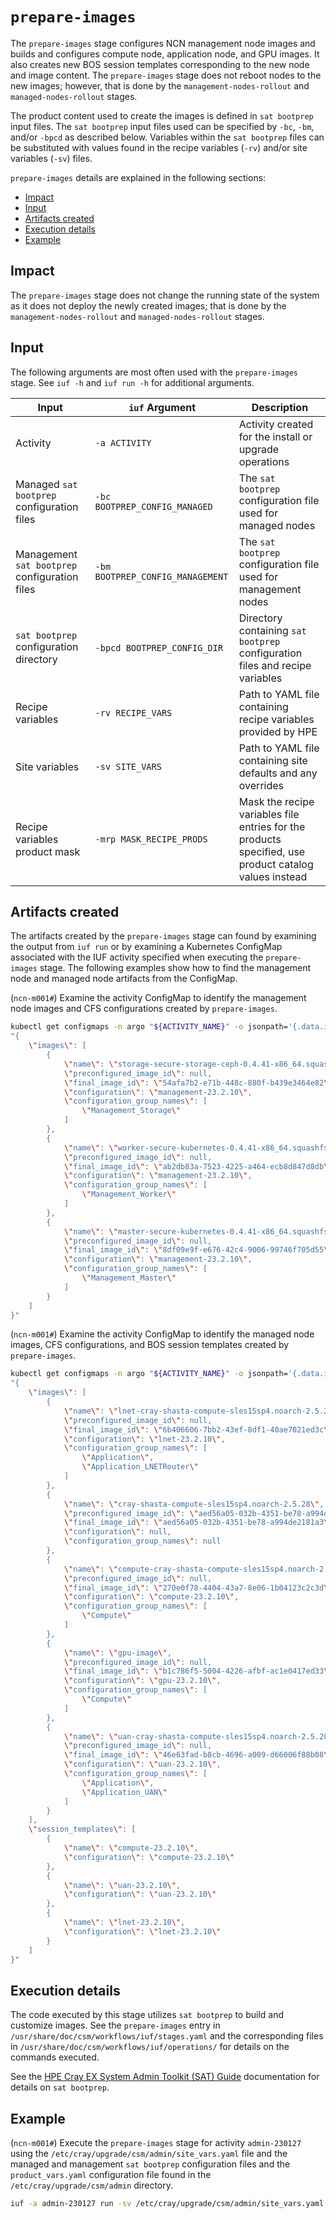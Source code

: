# `prepare-images`

The `prepare-images` stage configures NCN management node images and builds and configures compute node, application node, and GPU images. It also creates new BOS session templates corresponding to the new node and image content.
The `prepare-images` stage does not reboot nodes to the new images; however, that is done by the `management-nodes-rollout` and `managed-nodes-rollout` stages.

The product content used to create the images is defined in `sat bootprep` input files. The `sat bootprep` input files used can be specified by `-bc`, `-bm`, and/or `-bpcd` as described below. Variables within the `sat bootprep`
files can be substituted with values found in the recipe variables (`-rv`) and/or site variables (`-sv`) files.

`prepare-images` details are explained in the following sections:

- [Impact](#impact)
- [Input](#input)
- [Artifacts created](#input)
- [Execution details](#execution-details)
- [Example](#example)

## Impact

The `prepare-images` stage does not change the running state of the system as it does not deploy the newly created images; that is done by the `management-nodes-rollout` and `managed-nodes-rollout` stages.

## Input

The following arguments are most often used with the `prepare-images` stage. See `iuf -h` and `iuf run -h` for additional arguments.

| Input                                         | `iuf` Argument                   | Description                                                                                           |
| --------------------------------------------- | -------------------------------- | ----------------------------------------------------------------------------------------------------- |
| Activity                                      | `-a ACTIVITY`                    | Activity created for the install or upgrade operations                                                |
| Managed `sat bootprep` configuration files    | `-bc BOOTPREP_CONFIG_MANAGED`    | The `sat bootprep` configuration file used for managed nodes                                          |
| Management `sat bootprep` configuration files | `-bm BOOTPREP_CONFIG_MANAGEMENT` | The `sat bootprep` configuration file used for management nodes                                       |
| `sat bootprep` configuration directory        | `-bpcd BOOTPREP_CONFIG_DIR`      | Directory containing `sat bootprep` configuration files and recipe variables                          |
| Recipe variables                              | `-rv RECIPE_VARS`                | Path to YAML file containing recipe variables provided by HPE                                         |
| Site variables                                | `-sv SITE_VARS`                  | Path to YAML file containing site defaults and any overrides                                          |
| Recipe variables product mask                 | `-mrp MASK_RECIPE_PRODS`         | Mask the recipe variables file entries for the products specified, use product catalog values instead |

## Artifacts created

The artifacts created by the `prepare-images` stage can found by examining the output from `iuf run` or by examining a Kubernetes ConfigMap associated with the IUF activity specified when executing the `prepare-images` stage.
The following examples show how to find the management node and managed node artifacts from the ConfigMap.

(`ncn-m001#`) Examine the activity ConfigMap to identify the management node images and CFS configurations created by `prepare-images`.

```bash
kubectl get configmaps -n argo "${ACTIVITY_NAME}" -o jsonpath='{.data.iuf_activity}' | jq '.operation_outputs.stage_params["prepare-images"]["prepare-management-images"]["sat-bootprep-run"].script_stdout' | xargs -0 echo -e
"{
    \"images\": [
        {
            \"name\": \"storage-secure-storage-ceph-0.4.41-x86_64.squashfs\",
            \"preconfigured_image_id\": null,
            \"final_image_id\": \"54afa7b2-e71b-448c-880f-b439e3464e82\",
            \"configuration\": \"management-23.2.10\",
            \"configuration_group_names\": [
                \"Management_Storage\"
            ]
        },
        {
            \"name\": \"worker-secure-kubernetes-0.4.41-x86_64.squashfs\",
            \"preconfigured_image_id\": null,
            \"final_image_id\": \"ab2db83a-7523-4225-a464-ecb8d847d8db\",
            \"configuration\": \"management-23.2.10\",
            \"configuration_group_names\": [
                \"Management_Worker\"
            ]
        },
        {
            \"name\": \"master-secure-kubernetes-0.4.41-x86_64.squashfs\",
            \"preconfigured_image_id\": null,
            \"final_image_id\": \"8df09e9f-e676-42c4-9006-99746f705d55\",
            \"configuration\": \"management-23.2.10\",
            \"configuration_group_names\": [
                \"Management_Master\"
            ]
        }
    ]
}"
```

(`ncn-m001#`) Examine the activity ConfigMap to identify the managed node images, CFS configurations, and BOS session templates created by `prepare-images`.

```bash
kubectl get configmaps -n argo "${ACTIVITY_NAME}" -o jsonpath='{.data.iuf_activity}' | jq '.operation_outputs.stage_params["prepare-images"]["prepare-managed-images"]["sat-bootprep-run"].script_stdout' | xargs -0 echo -e
"{
    \"images\": [
        {
            \"name\": \"lnet-cray-shasta-compute-sles15sp4.noarch-2.5.28\",
            \"preconfigured_image_id\": null,
            \"final_image_id\": \"6b406606-7bb2-43ef-8df1-40ae7021ed3c\",
            \"configuration\": \"lnet-23.2.10\",
            \"configuration_group_names\": [
                \"Application\",
                \"Application_LNETRouter\"
            ]
        },
        {
            \"name\": \"cray-shasta-compute-sles15sp4.noarch-2.5.28\",
            \"preconfigured_image_id\": \"aed56a05-032b-4351-be78-a994de2181a3\",
            \"final_image_id\": \"aed56a05-032b-4351-be78-a994de2181a3\",
            \"configuration\": null,
            \"configuration_group_names\": null
        },
        {
            \"name\": \"compute-cray-shasta-compute-sles15sp4.noarch-2.5.28\",
            \"preconfigured_image_id\": null,
            \"final_image_id\": \"270e0f78-4404-43a7-8e06-1b04123c2c3d\",
            \"configuration\": \"compute-23.2.10\",
            \"configuration_group_names\": [
                \"Compute\"
            ]
        },
        {
            \"name\": \"gpu-image\",
            \"preconfigured_image_id\": null,
            \"final_image_id\": \"b1c786f5-5004-4226-afbf-ac1e0417ed33\",
            \"configuration\": \"gpu-23.2.10\",
            \"configuration_group_names\": [
                \"Compute\"
            ]
        },
        {
            \"name\": \"uan-cray-shasta-compute-sles15sp4.noarch-2.5.28\",
            \"preconfigured_image_id\": null,
            \"final_image_id\": \"46e63fad-b8cb-4696-a009-d66006f88b08\",
            \"configuration\": \"uan-23.2.10\",
            \"configuration_group_names\": [
                \"Application\",
                \"Application_UAN\"
            ]
        }
    ],
    \"session_templates\": [
        {
            \"name\": \"compute-23.2.10\",
            \"configuration\": \"compute-23.2.10\"
        },
        {
            \"name\": \"uan-23.2.10\",
            \"configuration\": \"uan-23.2.10\"
        },
        {
            \"name\": \"lnet-23.2.10\",
            \"configuration\": \"lnet-23.2.10\"
        }
    ]
}"
```

## Execution details

The code executed by this stage utilizes `sat bootprep` to build and customize images. See the `prepare-images` entry in `/usr/share/doc/csm/workflows/iuf/stages.yaml` and the corresponding files in `/usr/share/doc/csm/workflows/iuf/operations/`
for details on the commands executed.

See the [HPE Cray EX System Admin Toolkit (SAT) Guide](https://cray-hpe.github.io/docs-sat/) documentation for details on `sat bootprep`.

## Example

(`ncn-m001#`) Execute the `prepare-images` stage for activity `admin-230127` using the `/etc/cray/upgrade/csm/admin/site_vars.yaml` file and the managed and management `sat bootprep` configuration files and the `product_vars.yaml` configuration file
found in the `/etc/cray/upgrade/csm/admin` directory.

```bash
iuf -a admin-230127 run -sv /etc/cray/upgrade/csm/admin/site_vars.yaml -bpcd /etc/cray/upgrade/csm/admin -r prepare-images
```
